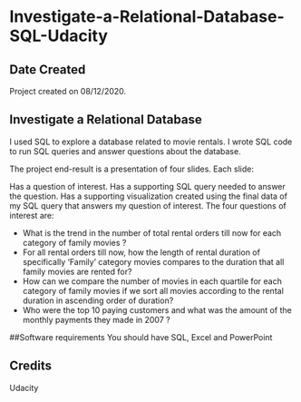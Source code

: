 # Investigate-a-Relational-Database-SQL-Udacity

## Date Created
Project created on 08/12/2020.

## Investigate a Relational Database
I used SQL to explore a database related to movie rentals. I wrote SQL code to run SQL queries and answer questions about the database.

The project end-result is a presentation of four slides. Each slide:

Has a question of interest.
Has a supporting SQL query needed to answer the question.
Has a supporting visualization created using the final data of my SQL query that answers my question of interest.
The four questions of interest are:

* What is the trend in the number of total rental orders till now for each category of family movies ? 
* For all rental orders till now, how the length of rental duration of specifically ‘Family’ category movies compares to the duration that all family movies are rented for?
* How can we compare the number of movies in each quartile for each category of family movies if we sort all movies according to the rental duration in ascending order of duration?
* Who were the top 10 paying customers and what was the amount of the monthly payments they made in 2007 ?
  
##Software requirements
You should have SQL, Excel and PowerPoint

## Credits
Udacity 
